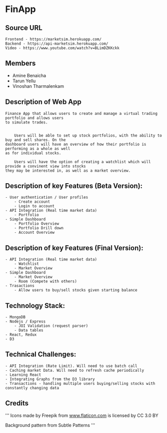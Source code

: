 # FinApp

## Source URL
	Frontend - https://marketsim.herokuapp.com/
	Backend - https://api-marketsim.herokuapp.com/
	Video - https://www.youtube.com/watch?v=BLimDZKKckk

## Members
 - Amine Benaicha
 - Tarun Yellu 
 - Vinoshan Tharmalenkam

## Description of Web App
	Finance App that allows users to create and manage a virtual trading portfolio and allows users
	to simulate trades.
	    
	     
	    Users will be able to set up stock portfolios, with the ability to buy and sell shares. On the 
	dashboard users will have an overview of how their portfolio is performing as a whole as well
	as for individual stocks. 
	    
	    Users will have the option of creating a watchlist which will provide a convinent view into stocks
	they may be interested in, as well as a market overview.
	
	
	

## Description of key Features (Beta Version):
	- User authentication / User profiles
		- Create account
		- Login to account
	- API Integration (Real time market data)
		- Portfolio
	- Simple Dashboard
		- Portfolio Overview 
		- Portfolio Drill down
		- Account Overview


## Description of key Features (Final Version):
	- API Integration (Real time market data)
		- Watchlist
		- Market Overview
	- Simple Dashboard
		- Market Overview
		- Room (Compete with others)
	- Trasactions
		- Allow users to buy/sell stocks given starting balance


## Technology Stack:
	- MongoDB
	- Nodejs / Express
		- JOI Validation (request parser)
		- Data tables
	- React, Redux
	- D3


## Technical Challenges:
	- API Integration (Rate Limit). Will need to use batch call
    - Caching market Data. Will need to refresh cache periodically
	- Learning React
	- Integrating Graphs from the D3 library
	- Transactions - handling multiple users buying/selling stocks with constantly changing data
	
## Credits

'''
Icons made by Freepik from www.flaticon.com is licensed by CC 3.0 BY

Background pattern from Subtle Patterns
'''